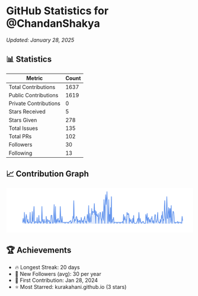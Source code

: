 # GitHub Statistics for @ChandanShakya
*Updated: January 28, 2025*

## 📊 Statistics
| Metric | Count |
|--------|--------|
| Total Contributions | 1637 |
| Public Contributions | 1619 |
| Private Contributions | 0 |
| Stars Received | 5 |
| Stars Given | 278 |
| Total Issues | 135 |
| Total PRs | 102 |
| Followers | 30 |
| Following | 13 |

## 📈 Contribution Graph

![Contribution Graph](./contribution_graph.png)

## 🏆 Achievements

- 🔥 Longest Streak: 20 days
- 👥 New Followers (avg): 30 per year
- 📅 First Contribution: Jan 28, 2024
- ⭐ Most Starred: kurakahani.github.io (3 stars)
